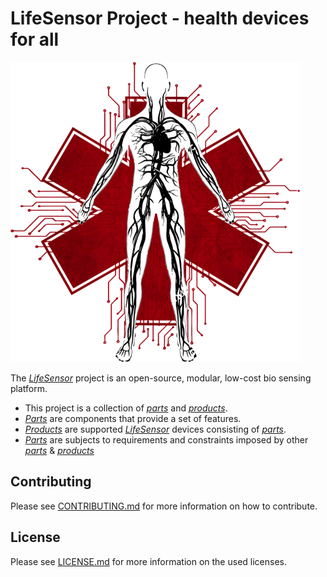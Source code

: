 # LifeSensor Project - health devices for all

![lifesensor_logo.png](./docs/lifesensor_logo.png)

The [*LifeSensor*](https://lifesensor.org) project is an open-source, modular, low-cost bio sensing platform.

- This project is a collection of [*parts*](./parts/) and [*products*](./products/).
- [*Parts*](./parts/) are components that provide a set of features.
- [*Products*](./products/) are supported [*LifeSensor*](https://lifesensor.org) devices consisting of [*parts*](./parts/).
- [*Parts*](./parts/) are subjects to requirements and constraints imposed by other [*parts*](./parts/) & [*products*](./products/)

## Contributing
Please see
[CONTRIBUTING.md](./CONTRIBUTING.md)
for more information on how to contribute.

## License
Please see
[LICENSE.md](./LICENSE.md)
for more information on the used licenses.
